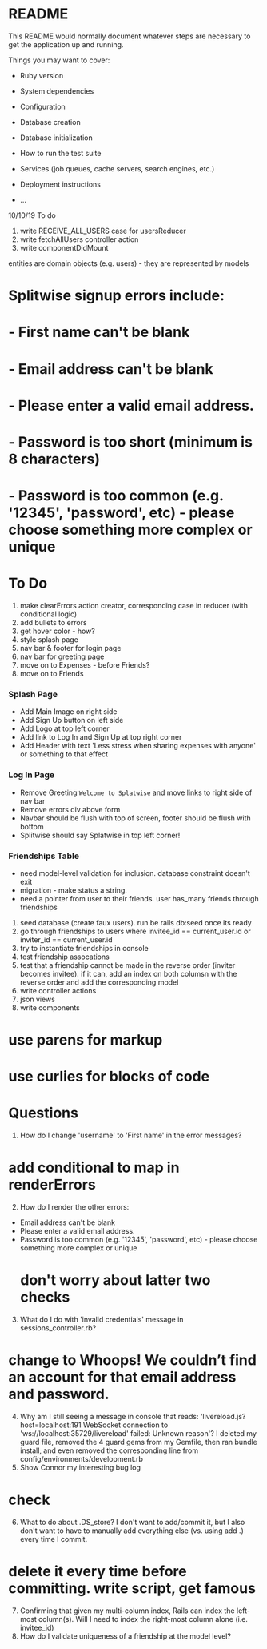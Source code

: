 # README

This README would normally document whatever steps are necessary to get the
application up and running.

Things you may want to cover:

* Ruby version

* System dependencies

* Configuration

* Database creation

* Database initialization

* How to run the test suite

* Services (job queues, cache servers, search engines, etc.)

* Deployment instructions

* ...

10/10/19 To do

1. write RECEIVE_ALL_USERS case for usersReducer
2. write fetchAllUsers controller action
3. write componentDidMount 

entities are domain objects (e.g. users) - they are represented by models

#  Splitwise signup errors include:
# - First name can't be blank
# - Email address can't be blank
# - Please enter a valid email address.
# - Password is too short (minimum is 8 characters)
# - Password is too common (e.g. '12345', 'password', etc) - please choose something more complex or unique

# To Do
1. make clearErrors action creator, corresponding case in reducer (with conditional logic)
2. add bullets to errors
3. get hover color - how?
4. style splash page
5. nav bar & footer for login page
6. nav bar for greeting page
7. move on to Expenses - before Friends?
8. move on to Friends

### Splash Page
- Add Main Image on right side
- Add Sign Up button on left side
- Add Logo at top left corner
- Add link to Log In and Sign Up at top right corner
- Add Header with text 'Less stress when sharing expenses with anyone' or something to that effect
​
### Log In Page
- Remove Greeting `Welcome to Splatwise` and move links to right side of nav bar
- Remove errors div above form
- Navbar should be flush with top of screen, footer should be flush with bottom
- Splitwise should say Splatwise in top left corner!

### Friendships Table
- need model-level validation for inclusion.  database constraint doesn't exit
- migration - make status a string.
- need a pointer from user to their friends.  user has_many friends through friendships

1. seed database (create faux users).  run be rails db:seed once its ready
2. go through friendships to users where invitee_id == current_user.id or inviter_id == current_user.id
3. try to instantiate friendships in console
4. test friendship assocations
5. test that a friendship cannot be made in the reverse order (inviter becomes invitee).  if it can, add an index on both columsn with the reverse order and add the corresponding model
6. write controller actions
7. json views
8. write components



  # use parens for markup
  # use curlies for blocks of code
# Questions
1. How do I change 'username' to 'First name' in the error messages?
  # add conditional to map in renderErrors
2. How do I render the other errors:
  - Email address can't be blank
  - Please enter a valid email address.
  - Password is too common (e.g. '12345', 'password', etc) - please choose something more complex or unique
    # don't worry about latter two checks
3. What do I do with 'invalid credentials' message in sessions_controller.rb?
  # change to Whoops! We couldn’t find an account for that email address and password.
4. Why am I still seeing a message in console that reads: 'livereload.js?host=localhost:191 WebSocket connection to 'ws://localhost:35729/livereload' failed: Unknown reason'?  I deleted my guard file, removed the 4 guard gems from my Gemfile, then ran bundle install, and even removed the corresponding line from config/environments/development.rb
5. Show Connor my interesting bug log
  # check
6. What to do about .DS_store?  I don't want to add/commit it, but I also don't want to have to manually add everything else (vs. using add .) every time I commit.
  # delete it every time before committing.  write script, get famous
7. Confirming that given my multi-column index, Rails can index the left-most column(s).  Will I need to index the right-most column alone (i.e. invitee_id) 
7. How do I validate uniqueness of a friendship at the model level?


  
